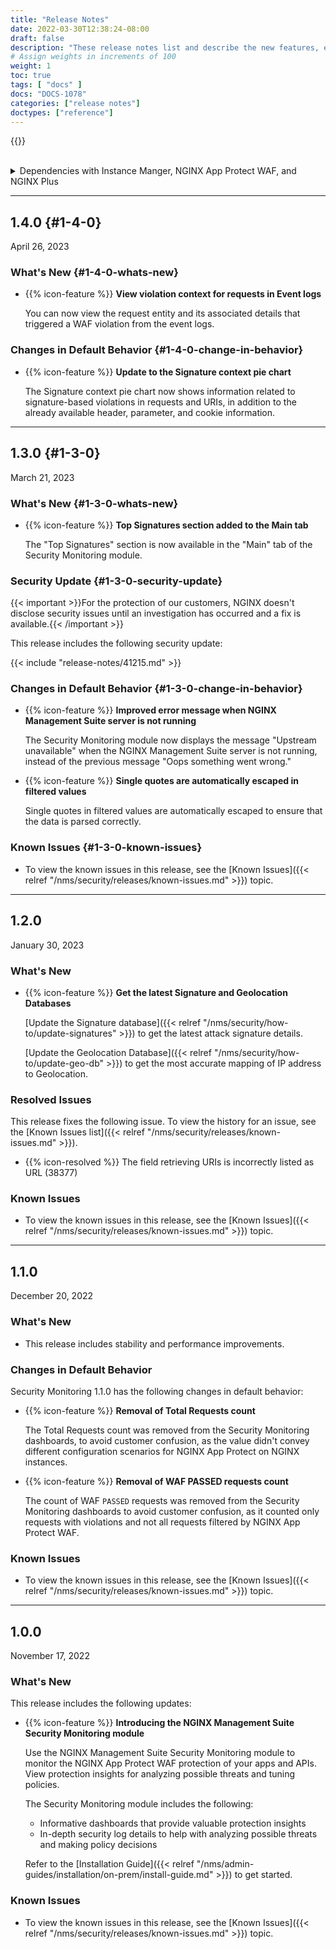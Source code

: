 ```yaml
---
title: "Release Notes"
date: 2022-03-30T12:38:24-08:00
draft: false
description: "These release notes list and describe the new features, enhancements, and resolved issues in the NGINX Management Suite Security Monitoring module."
# Assign weights in increments of 100
weight: 1
toc: true
tags: [ "docs" ]
docs: "DOCS-1078"
categories: ["release notes"]
doctypes: ["reference"]
---
```


{{<rn-styles>}}

<br>

<details closed>
<summary><i class="fa-solid fa-circle-info"></i> Dependencies with Instance Manger, NGINX App Protect WAF, and NGINX Plus</summary>

{{< include "tech-specs/security-management-plane-dependencies.md" >}}

<br>

{{< include "tech-specs/security-data-plane-dependencies.md" >}}

</details>

---

## 1.4.0 {#1-4-0}

April 26, 2023

### What's New {#1-4-0-whats-new}

- {{% icon-feature %}} **View violation context for requests in Event logs**

  You can now view the request entity and its associated details that triggered a WAF violation from the event logs.

### Changes in Default Behavior {#1-4-0-change-in-behavior}

- {{% icon-feature %}} **Update to the Signature context pie chart**

  The Signature context pie chart now shows information related to signature-based violations in requests and URIs, in addition to the already available header, parameter, and cookie information.

---

## 1.3.0 {#1-3-0}

March 21, 2023

### What's New {#1-3-0-whats-new}

- {{% icon-feature %}} **Top Signatures section added to the Main tab**

  The "Top Signatures" section is now available in the "Main" tab of the Security Monitoring module.

### Security Update {#1-3-0-security-update}

{{< important >}}For the protection of our customers, NGINX doesn't disclose security issues until an investigation has occurred and a fix is available.{{< /important >}}

This release includes the following security update:

{{< include "release-notes/41215.md" >}}

### Changes in Default Behavior {#1-3-0-change-in-behavior}

- {{% icon-feature %}} **Improved error message when NGINX Management Suite server is not running**

  The Security Monitoring module now displays the message "Upstream unavailable" when the NGINX Management Suite server is not running, instead of the previous message "Oops something went wrong."

- {{% icon-feature %}} **Single quotes are automatically escaped in filtered values**

  Single quotes in filtered values are automatically escaped to ensure that the data is parsed correctly.

### Known Issues {#1-3-0-known-issues}

- To view the known issues in this release, see the [Known Issues]({{< relref "/nms/security/releases/known-issues.md" >}}) topic.

---

## 1.2.0

January 30, 2023

### What's New

- {{% icon-feature %}} **Get the latest Signature and Geolocation Databases**

  [Update the Signature database]({{< relref "/nms/security/how-to/update-signatures" >}}) to get the latest attack signature details.

  [Update the Geolocation Database]({{< relref "/nms/security/how-to/update-geo-db" >}}) to get the most accurate mapping of IP address to Geolocation.

### Resolved Issues

This release fixes the following issue. To view the history for an issue, see the [Known Issues list]({{< relref "/nms/security/releases/known-issues.md" >}}).


- {{% icon-resolved %}} The field retrieving URIs is incorrectly listed as URL (38377)

### Known Issues

- To view the known issues in this release, see the [Known Issues]({{< relref "/nms/security/releases/known-issues.md" >}}) topic.

---

## 1.1.0

December 20, 2022

### What's New

- This release includes stability and performance improvements.

### Changes in Default Behavior

Security Monitoring 1.1.0 has the following changes in default behavior:


- {{% icon-feature %}} **Removal of Total Requests count**

  The Total Requests count was removed from the Security Monitoring dashboards, to avoid customer confusion, as the value didn't convey different configuration scenarios for NGINX App Protect on NGINX instances.

- {{% icon-feature %}} **Removal of WAF PASSED requests count**

  The count of WAF `PASSED` requests was removed from the Security Monitoring dashboards to avoid customer confusion, as it counted only requests with violations and not all requests filtered by NGINX App Protect WAF.

### Known Issues

- To view the known issues in this release, see the [Known Issues]({{< relref "/nms/security/releases/known-issues.md" >}}) topic.

---

## 1.0.0

November 17, 2022

### What's New

This release includes the following updates:

- {{% icon-feature %}} **Introducing the NGINX Management Suite Security Monitoring module**

  Use the NGINX Management Suite Security Monitoring module to monitor the NGINX App Protect WAF protection of your apps and APIs. View protection insights for analyzing possible threats and tuning policies.

  The Security Monitoring module includes the following:

  - Informative dashboards that provide valuable protection insights
  - In-depth security log details to help with analyzing possible threats and making policy decisions

  Refer to the [Installation Guide]({{< relref "/nms/admin-guides/installation/on-prem/install-guide.md" >}}) to get started.

### Known Issues

- To view the known issues in this release, see the [Known Issues]({{< relref "/nms/security/releases/known-issues.md" >}}) topic.
